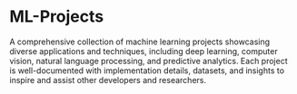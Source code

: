# ML-Projects
A comprehensive collection of machine learning projects showcasing diverse applications and techniques, including deep learning, computer vision, natural language processing, and predictive analytics. Each project is well-documented with implementation details, datasets, and insights to inspire and assist other developers and researchers.
